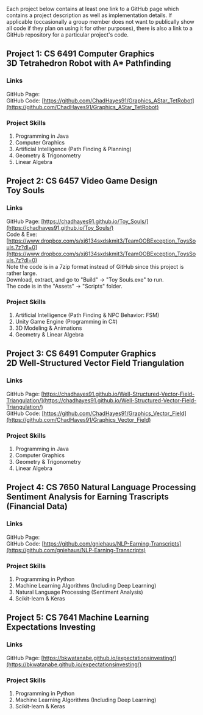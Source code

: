 Each project below contains at least one link to a GitHub page which contains a project description as well as implementation details. If applicable (occasionally a group member does not want to publically show all code if they plan on using it for other purposes), there is also a link to a GitHub repository for a particular project's code.

## Project 1: CS 6491 Computer Graphics <br> 3D Tetrahedron Robot with A* Pathfinding

### Links
GitHub Page:     <br>
GitHub Code: [https://github.com/ChadHayes91/Graphics_AStar_TetRobot](https://github.com/ChadHayes91/Graphics_AStar_TetRobot)

### Project Skills
<ol>
  <li> Programming in Java </li>
  <li> Computer Graphics </li>
  <li> Artificial Intelligence (Path Finding & Planning) </li>
  <li> Geometry & Trigonometry </li>
  <li> Linear Algebra </li>
</ol>

## Project 2: CS 6457 Video Game Design <br> Toy Souls

### Links
GitHub Page: [https://chadhayes91.github.io/Toy_Souls/](https://chadhayes91.github.io/Toy_Souls/)   <br>
Code & Exe: [https://www.dropbox.com/s/xj6134sxdskmit3/TeamOOBException_ToysSouls.7z?dl=0](https://www.dropbox.com/s/xj6134sxdskmit3/TeamOOBException_ToysSouls.7z?dl=0) <br>
Note the code is in a 7zip format instead of GitHub since this project is rather large. <br>
Download, extract, and go to "Build" &rarr; "Toy Souls.exe" to run. <br>
The code is in the "Assets" &rarr; "Scripts" folder.

### Project Skills
<ol>
  <li> Artificial Intelligence (Path Finding & NPC Behavior: FSM) </li>
  <li> Unity Game Engine  (Programming in C#) </li>
  <li> 3D Modeling & Animations </li>
  <li> Geometry & Linear Algebra </li>
</ol>

## Project 3: CS 6491 Computer Graphics <br> 2D Well-Structured Vector Field Triangulation

### Links
GitHub Page: [https://chadhayes91.github.io/Well-Structured-Vector-Field-Triangulation/](https://chadhayes91.github.io/Well-Structured-Vector-Field-Triangulation/) <br>
GitHub Code: [https://github.com/ChadHayes91/Graphics_Vector_Field](https://github.com/ChadHayes91/Graphics_Vector_Field)

### Project Skills
<ol>
  <li> Programming in Java </li>
  <li> Computer Graphics </li>
  <li> Geometry & Trigonometry </li>
  <li> Linear Algebra </li>
</ol>

## Project 4: CS 7650 Natural Language Processing <br> Sentiment Analysis for Earning Trascripts (Financial Data)

### Links
GitHub Page:    <br>
GitHub Code: [https://github.com/gniehaus/NLP-Earning-Transcripts](https://github.com/gniehaus/NLP-Earning-Transcripts)

### Project Skills
<ol>
  <li> Programming in Python </li>
  <li> Machine Learning Algorithms (Including Deep Learning)</li>
  <li> Natural Language Processing (Sentiment Analysis) </li>
  <li> Scikit-learn & Keras </li>
</ol>

## Project 5: CS 7641 Machine Learning <br> Expectations Investing

### Links
GitHub Page: [https://bkwatanabe.github.io/expectationsinvesting/](https://bkwatanabe.github.io/expectationsinvesting/)  <br> 

### Project Skills
<ol>
  <li> Programming in Python </li>
  <li> Machine Learning Algorithms (Including Deep Learning)</li>
  <li> Scikit-learn & Keras </li>
</ol>
